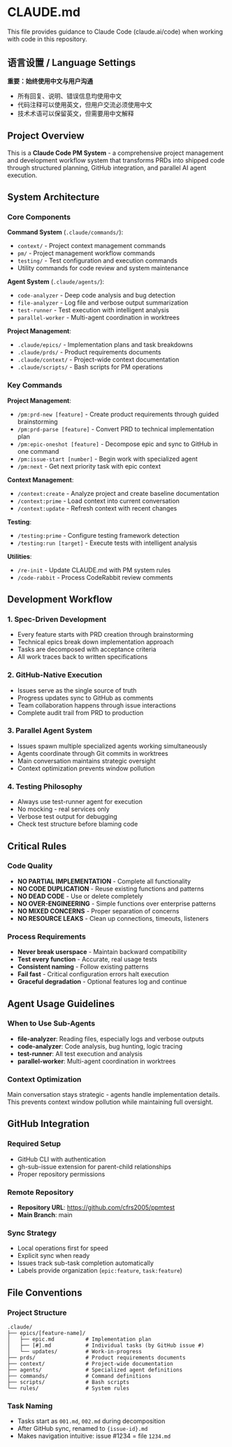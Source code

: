 # CLAUDE.md

This file provides guidance to Claude Code (claude.ai/code) when working with code in this repository.

## 语言设置 / Language Settings

**重要：始终使用中文与用户沟通**
- 所有回复、说明、错误信息均使用中文
- 代码注释可以使用英文，但用户交流必须使用中文
- 技术术语可以保留英文，但需要用中文解释

## Project Overview

This is a **Claude Code PM System** - a comprehensive project management and development workflow system that transforms PRDs into shipped code through structured planning, GitHub integration, and parallel AI agent execution.

## System Architecture

### Core Components

**Command System** (`.claude/commands/`):
- `context/` - Project context management commands
- `pm/` - Project management workflow commands 
- `testing/` - Test configuration and execution commands
- Utility commands for code review and system maintenance

**Agent System** (`.claude/agents/`):
- `code-analyzer` - Deep code analysis and bug detection
- `file-analyzer` - Log file and verbose output summarization
- `test-runner` - Test execution with intelligent analysis
- `parallel-worker` - Multi-agent coordination in worktrees

**Project Management**:
- `.claude/epics/` - Implementation plans and task breakdowns
- `.claude/prds/` - Product requirements documents
- `.claude/context/` - Project-wide context documentation
- `.claude/scripts/` - Bash scripts for PM operations

### Key Commands

**Project Management**:
- `/pm:prd-new [feature]` - Create product requirements through guided brainstorming
- `/pm:prd-parse [feature]` - Convert PRD to technical implementation plan
- `/pm:epic-oneshot [feature]` - Decompose epic and sync to GitHub in one command
- `/pm:issue-start [number]` - Begin work with specialized agent
- `/pm:next` - Get next priority task with epic context

**Context Management**:
- `/context:create` - Analyze project and create baseline documentation
- `/context:prime` - Load context into current conversation
- `/context:update` - Refresh context with recent changes

**Testing**:
- `/testing:prime` - Configure testing framework detection
- `/testing:run [target]` - Execute tests with intelligent analysis

**Utilities**:
- `/re-init` - Update CLAUDE.md with PM system rules
- `/code-rabbit` - Process CodeRabbit review comments

## Development Workflow

### 1. Spec-Driven Development
- Every feature starts with PRD creation through brainstorming
- Technical epics break down implementation approach
- Tasks are decomposed with acceptance criteria
- All work traces back to written specifications

### 2. GitHub-Native Execution
- Issues serve as the single source of truth
- Progress updates sync to GitHub as comments
- Team collaboration happens through issue interactions
- Complete audit trail from PRD to production

### 3. Parallel Agent System
- Issues spawn multiple specialized agents working simultaneously
- Agents coordinate through Git commits in worktrees
- Main conversation maintains strategic oversight
- Context optimization prevents window pollution

### 4. Testing Philosophy
- Always use test-runner agent for execution
- No mocking - real services only
- Verbose test output for debugging
- Check test structure before blaming code

## Critical Rules

### Code Quality
- **NO PARTIAL IMPLEMENTATION** - Complete all functionality
- **NO CODE DUPLICATION** - Reuse existing functions and patterns
- **NO DEAD CODE** - Use or delete completely
- **NO OVER-ENGINEERING** - Simple functions over enterprise patterns
- **NO MIXED CONCERNS** - Proper separation of concerns
- **NO RESOURCE LEAKS** - Clean up connections, timeouts, listeners

### Process Requirements
- **Never break userspace** - Maintain backward compatibility
- **Test every function** - Accurate, real usage tests
- **Consistent naming** - Follow existing patterns
- **Fail fast** - Critical configuration errors halt execution
- **Graceful degradation** - Optional features log and continue

## Agent Usage Guidelines

### When to Use Sub-Agents
- **file-analyzer**: Reading files, especially logs and verbose outputs
- **code-analyzer**: Code analysis, bug hunting, logic tracing
- **test-runner**: All test execution and analysis
- **parallel-worker**: Multi-agent coordination in worktrees

### Context Optimization
Main conversation stays strategic - agents handle implementation details. This prevents context window pollution while maintaining full oversight.

## GitHub Integration

### Required Setup
- GitHub CLI with authentication
- gh-sub-issue extension for parent-child relationships
- Proper repository permissions

### Remote Repository
- **Repository URL**: https://github.com/cfrs2005/ppmtest
- **Main Branch**: main

### Sync Strategy
- Local operations first for speed
- Explicit sync when ready
- Issues track sub-task completion automatically
- Labels provide organization (`epic:feature`, `task:feature`)

## File Conventions

### Project Structure
```
.claude/
├── epics/[feature-name]/
│   ├── epic.md          # Implementation plan
│   ├── [#].md           # Individual tasks (by GitHub issue #)
│   └── updates/         # Work-in-progress
├── prds/                # Product requirements documents
├── context/             # Project-wide documentation
├── agents/              # Specialized agent definitions
├── commands/            # Command definitions
├── scripts/             # Bash scripts
└── rules/               # System rules
```

### Task Naming
- Tasks start as `001.md`, `002.md` during decomposition
- After GitHub sync, renamed to `{issue-id}.md`
- Makes navigation intuitive: issue #1234 = file `1234.md`
